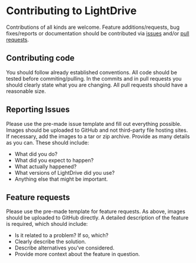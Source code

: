 # Contributing to LightDrive

Contributions of all kinds are welcome.
Feature additions/requests, bug fixes/reports or documentation should be contributed via [issues](https://github.com/Nmstr/LightDrive/issues) and/or [pull requests](https://github.com/Nmstr/LightDrive/pulls).

## Contributing code

You should follow already established conventions.
All code should be tested before commiting/pulling.
In the commits and in pull requests you should clearly state what you are changing.
All pull requests should have a reasonable size.

## Reporting Issues

Please use the pre-made issue template and fill out everything possible.
Images should be uploaded to GitHub and not third-party file hosting sites.
If necessary, add the images to a tar or zip archive.
Provide as many details as you can. These should include:

- What did you do?
- What did you expect to happen?
- What actually happened?
- What versions of LightDrive did you use?
- Anything else that might be important.

## Feature requests

Please use the pre-made template for feature requests.
As above, images should be uploaded to GitHub directly.
A detailed description of the feature is required, which should include:

- Is it related to a problem? If so, which?
- Clearly describe the solution.
- Describe alternatives you've considered.
- Provide more context about the feature in question.
